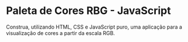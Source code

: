 # Paleta de Cores RBG - JavaScript

Construa, utilizando HTML, CSS e JavaScript puro, uma aplicação para a visualização de cores a partir da escala RGB.
